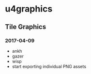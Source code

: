 # u4graphics
## Tile Graphics

### 2017-04-09
* ankh
* gazer
* wisp
* start exporting individual PNG assets

